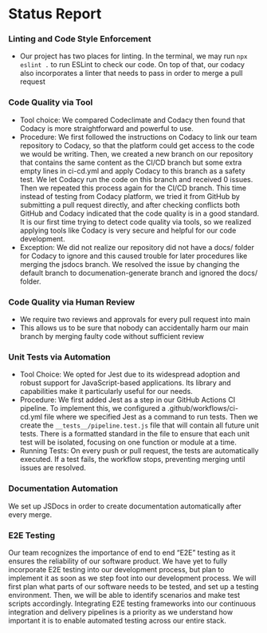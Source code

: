 # Status Report
### Linting and Code Style Enforcement
 - Our project has two places for linting. In the terminal, we may run ``npx eslint .`` to run ESLint to check our code. On top of that, our codacy also incorporates a linter that needs to pass in order to merge a pull request
### Code Quality via Tool
- Tool choice: We compared Codeclimate and Codacy then found that Codacy is more straightforward and powerful to use.
- Procedure: We first followed the instructions on Codacy to link our team repository to Codacy, so that the platform could get access to the code we would be writing. Then, we created a new branch on our repository that contains the same content as the CI/CD branch but some extra empty lines in ci-cd.yml and apply Codacy to this branch as a safety test. We let Codacy run the code on this branch and received 0 issues. Then we repeated this process again for the CI/CD branch. This time instead of testing from Codacy platform, we tried it from GitHub by submitting a pull request directly, and after checking conflicts both GitHub and Codacy indicated that the code quality is in a good standard. It is our first time trying to detect code quality via tools, so we realized applying tools like Codacy is very secure and helpful for our code development.    
- Exception: We did not realize our repository did not have a docs/ folder for Codacy to ignore and this caused trouble for later procedures like merging the jsdocs branch. We resolved the issue by changing the default branch to documenation-generate branch and ignored the docs/ folder. 
### Code Quality via Human Review
 - We require two reviews and approvals for every pull request into main
 - This allows us to be sure that nobody can accidentally harm our main branch by merging faulty code without sufficient review
### Unit Tests via Automation
- Tool Choice: We opted for Jest due to its widespread adoption and robust support for JavaScript-based applications. Its library and capabilities make it particularly useful for our needs.
- Procedure: We first added Jest as a step in our GitHub Actions CI pipeline. To implement this, we configured a .github/workflows/ci-cd.yml file where we specified Jest as a command to run tests. Then we create the `__tests__/pipeline.test.js` file that will contain all future unit tests. There is a formatted standard in the file to ensure that each unit test will be isolated, focusing on one function or module at a time.
- Running Tests: On every push or pull request, the tests are automatically executed. If a test fails, the workflow stops, preventing merging until issues are resolved.
### Documentation Automation
We set up JSDocs in order to create documentation automatically after every merge.
### E2E Testing
Our team recognizes the importance of end to end “E2E” testing as it ensures the reliability of our software product. We have yet to fully incorporate E2E testing into our development process, but plan to implement it as soon as we step foot into our development process. We will first plan what parts of our software needs to be tested, and set up a testing environment. Then, we will be able to identify scenarios and make test scripts accordingly. Integrating E2E testing frameworks into our continuous integration and delivery pipelines is a priority as we understand how important it is to enable automated testing across our entire stack.
